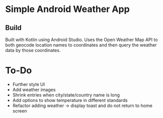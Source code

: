 # Simple Android Weather App

## Build
Built with Kotlin using Android Studio. Uses the Open Weather Map API to both geocode location names to coordinates and then query the weather data by those coordinates.

# To-Do
- Further style UI
- Add weather images
- Shrink entries when city/state/country name is long
- Add options to show temperature in different standards
- Refactor adding weather -> display toast and do not return to home screen
